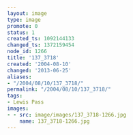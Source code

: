 ```yaml
---
layout: image
type: image
promote: 0
status: 1
created_ts: 1092144133
changed_ts: 1372159454
node_id: 1266
title: '137_3718'
created: '2004-08-10'
changed: '2013-06-25'
aliases:
- "/2004/08/10/137_3718/"
permalink: "/2004/08/10/137_3718/"
tags:
- Lewis Pass
images:
- - src: image/images/137_3718-1266.jpg
    name: 137_3718-1266.jpg
---
```


